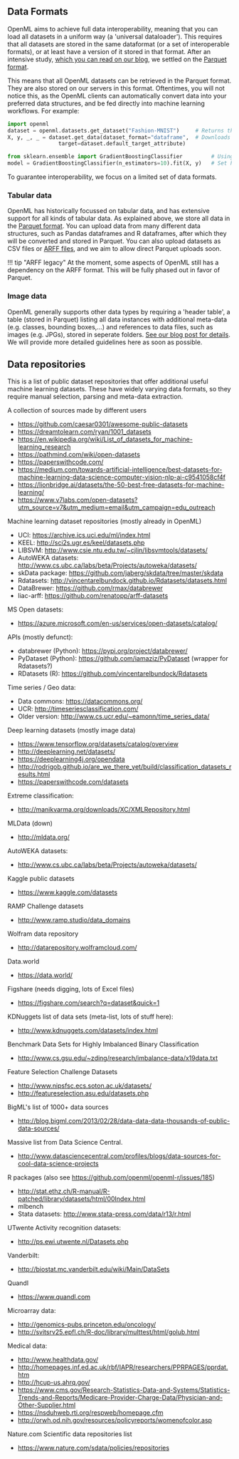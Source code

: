 ## Data Formats

OpenML aims to achieve full data interoperability, meaning that you can load all datasets in a uniform way (a 'universal dataloader'). This requires
that all datasets are stored in the same dataformat (or a set of interoperable formats), or at least have a version of it stored in that format. After
an intensive study, [which you can read on our blog](https://blog.openml.org/openml/data/2020/03/23/Finding-a-standard-dataset-format-for-machine-learning.html),
we settled on the [Parquet format](https://parquet.apache.org/#:~:text=Apache%20Parquet%20is%20an%20open,programming%20language%20and%20analytics%20tools).

This means that all OpenML datasets can be retrieved in the Parquet format. They are also stored on our servers in this format. Oftentimes, you will not notice this, as the OpenML clients can automatically convert data into your preferred data structures, and be fed directly into machine learning workflows. For example:

```python
import openml
dataset = openml.datasets.get_dataset("Fashion-MNIST")     # Returns the dataset meta-data 
X, y, _, _ = dataset.get_data(dataset_format="dataframe",  # Downloads the data and returns a Pandas dataframe
                target=dataset.default_target_attribute)

from sklearn.ensemble import GradientBoostingClassifier         # Using a sklearn model as an example
model = GradientBoostingClassifier(n_estimators=10).fit(X, y)   # Set hyperparameters and train the model 
```

To guarantee interoperability, we focus on a limited set of data formats.

### Tabular data
OpenML has historically focussed on tabular data, and has extensive support for all kinds of tabular data. As explained above, we store all data in the [Parquet format](https://parquet.apache.org/#:~:text=Apache%20Parquet%20is%20an%20open,programming%20language%20and%20analytics%20tools). You can upload data from many different data structures, such as Pandas dataframes and R dataframes, after which they will be converted and stored in Parquet. You can also upload datasets as CSV files or [ARFF files](https://www.cs.waikato.ac.nz/ml/weka/arff.html), and we aim to allow direct Parquet uploads soon.

!!! tip "ARFF legacy"
    At the moment, some aspects of OpenML still has a dependency on the ARFF format. This will be fully phased out in favor of Parquet.

### Image data
OpenML generally supports other data types by requiring a 'header table', a table (stored in Parquet) listing all data instances with additional meta-data (e.g. classes, bounding boxes,...) and references to data files, such as images (e.g. JPGs), stored in seperate folders. [See our blog post for details](https://blog.openml.org/openml/data/2020/03/23/Finding-a-standard-dataset-format-for-machine-learning.html). We will provide more detailed guidelines here as soon as possible.

## Data repositories

This is a list of public dataset repositories that offer additional useful machine learning datasets.
These have widely varying data formats, so they require manual selection, parsing and meta-data extraction.

A collection of sources made by different users

- https://github.com/caesar0301/awesome-public-datasets
- https://dreamtolearn.com/ryan/1001_datasets
- https://en.wikipedia.org/wiki/List_of_datasets_for_machine-learning_research
- https://pathmind.com/wiki/open-datasets
- https://paperswithcode.com/
- https://medium.com/towards-artificial-intelligence/best-datasets-for-machine-learning-data-science-computer-vision-nlp-ai-c9541058cf4f
- https://lionbridge.ai/datasets/the-50-best-free-datasets-for-machine-learning/
- https://www.v7labs.com/open-datasets?utm_source=v7&utm_medium=email&utm_campaign=edu_outreach

Machine learning dataset repositories (mostly already in OpenML)

- UCI: https://archive.ics.uci.edu/ml/index.html
- KEEL: http://sci2s.ugr.es/keel/datasets.php
- LIBSVM: http://www.csie.ntu.edu.tw/~cjlin/libsvmtools/datasets/
- AutoWEKA datasets: http://www.cs.ubc.ca/labs/beta/Projects/autoweka/datasets/
- skData package: https://github.com/jaberg/skdata/tree/master/skdata
- Rdatasets: http://vincentarelbundock.github.io/Rdatasets/datasets.html
- DataBrewer: https://github.com/rmax/databrewer
- liac-arff: https://github.com/renatopp/arff-datasets

MS Open datasets:

- https://azure.microsoft.com/en-us/services/open-datasets/catalog/

APIs (mostly defunct):

- databrewer (Python): https://pypi.org/project/databrewer/
- PyDataset (Python): https://github.com/iamaziz/PyDataset (wrapper for Rdatasets?)
- RDatasets (R): https://github.com/vincentarelbundock/Rdatasets

Time series / Geo data:

- Data commons: https://datacommons.org/
- UCR: http://timeseriesclassification.com/
- Older version: http://www.cs.ucr.edu/~eamonn/time_series_data/

Deep learning datasets (mostly image data)

- https://www.tensorflow.org/datasets/catalog/overview
- http://deeplearning.net/datasets/
- https://deeplearning4j.org/opendata
- http://rodrigob.github.io/are_we_there_yet/build/classification_datasets_results.html
- https://paperswithcode.com/datasets

Extreme classification:

- http://manikvarma.org/downloads/XC/XMLRepository.html

MLData (down)

- http://mldata.org/

AutoWEKA datasets:

- http://www.cs.ubc.ca/labs/beta/Projects/autoweka/datasets/

Kaggle public datasets

- https://www.kaggle.com/datasets

RAMP Challenge datasets

- http://www.ramp.studio/data_domains

Wolfram data repository

- http://datarepository.wolframcloud.com/

Data.world

- https://data.world/

Figshare (needs digging, lots of Excel files)

- https://figshare.com/search?q=dataset&quick=1

KDNuggets list of data sets (meta-list, lots of stuff here):

- http://www.kdnuggets.com/datasets/index.html

Benchmark Data Sets for Highly Imbalanced Binary Classification

- http://www.cs.gsu.edu/~zding/research/imbalance-data/x19data.txt

Feature Selection Challenge Datasets

- http://www.nipsfsc.ecs.soton.ac.uk/datasets/
- http://featureselection.asu.edu/datasets.php

BigML's list of 1000+ data sources

- http://blog.bigml.com/2013/02/28/data-data-data-thousands-of-public-data-sources/

Massive list from Data Science Central.

- http://www.datasciencecentral.com/profiles/blogs/data-sources-for-cool-data-science-projects

R packages (also see https://github.com/openml/openml-r/issues/185)

- http://stat.ethz.ch/R-manual/R-patched/library/datasets/html/00Index.html
- mlbench
- Stata datasets: http://www.stata-press.com/data/r13/r.html

UTwente Activity recognition datasets:

- http://ps.ewi.utwente.nl/Datasets.php

Vanderbilt:

- http://biostat.mc.vanderbilt.edu/wiki/Main/DataSets

Quandl

- https://www.quandl.com

Microarray data:

- http://genomics-pubs.princeton.edu/oncology/
- http://svitsrv25.epfl.ch/R-doc/library/multtest/html/golub.html

Medical data:

- http://www.healthdata.gov/
- http://homepages.inf.ed.ac.uk/rbf/IAPR/researchers/PPRPAGES/pprdat.htm
- http://hcup-us.ahrq.gov/
- https://www.cms.gov/Research-Statistics-Data-and-Systems/Statistics-Trends-and-Reports/Medicare-Provider-Charge-Data/Physician-and-Other-Supplier.html
- https://nsduhweb.rti.org/respweb/homepage.cfm
- http://orwh.od.nih.gov/resources/policyreports/womenofcolor.asp

Nature.com Scientific data repositories list

- https://www.nature.com/sdata/policies/repositories
